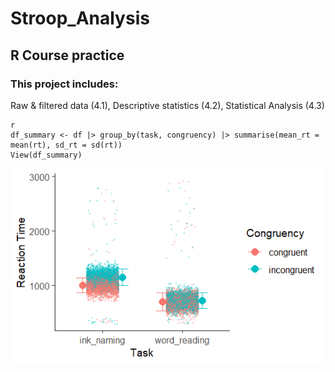 # Stroop_Analysis
## R Course practice
### This project includes:
Raw & filtered data (4.1), Descriptive statistics (4.2), Statistical Analysis (4.3)
```
r
df_summary <- df |> group_by(task, congruency) |> summarise(mean_rt = mean(rt), sd_rt = sd(rt)) 
View(df_summary)
```
![Reaction Time as a function of Task Type and Congrugency](Rplot.png)
